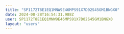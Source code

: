 ```yaml
---
title: "SP1172T8E1EQ1MNW9E46MPS91X7D02S45GM1BNGX0"
date: 2024-08-28T16:54:31.988Z
user: SP1172T8E1EQ1MNW9E46MPS91X7D02S45GM1BNGX0
layout: "users"
---
```

    
